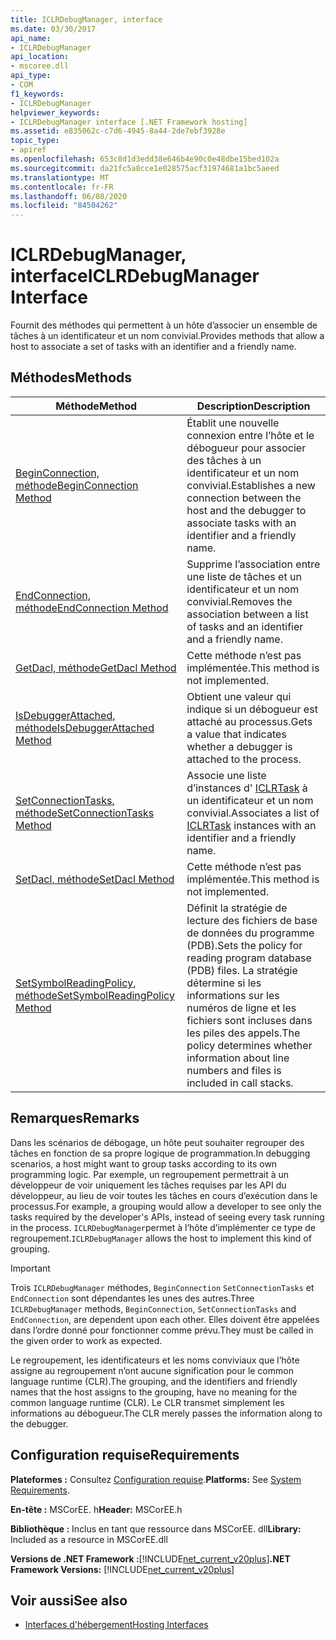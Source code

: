 ```yaml
---
title: ICLRDebugManager, interface
ms.date: 03/30/2017
api_name:
- ICLRDebugManager
api_location:
- mscoree.dll
api_type:
- COM
f1_keywords:
- ICLRDebugManager
helpviewer_keywords:
- ICLRDebugManager interface [.NET Framework hosting]
ms.assetid: e835062c-c7d6-4945-8a44-2de7ebf3928e
topic_type:
- apiref
ms.openlocfilehash: 653c8d1d3edd38e646b4e90c0e48dbe15bed102a
ms.sourcegitcommit: da21fc5a8cce1e028575acf31974681a1bc5aeed
ms.translationtype: MT
ms.contentlocale: fr-FR
ms.lasthandoff: 06/08/2020
ms.locfileid: "84504262"
---
```

# <a name="iclrdebugmanager-interface"></a><span data-ttu-id="6a41c-102">ICLRDebugManager, interface</span><span class="sxs-lookup"><span data-stu-id="6a41c-102">ICLRDebugManager Interface</span></span>
<span data-ttu-id="6a41c-103">Fournit des méthodes qui permettent à un hôte d’associer un ensemble de tâches à un identificateur et un nom convivial.</span><span class="sxs-lookup"><span data-stu-id="6a41c-103">Provides methods that allow a host to associate a set of tasks with an identifier and a friendly name.</span></span>  
  
## <a name="methods"></a><span data-ttu-id="6a41c-104">Méthodes</span><span class="sxs-lookup"><span data-stu-id="6a41c-104">Methods</span></span>  
  
|<span data-ttu-id="6a41c-105">Méthode</span><span class="sxs-lookup"><span data-stu-id="6a41c-105">Method</span></span>|<span data-ttu-id="6a41c-106">Description</span><span class="sxs-lookup"><span data-stu-id="6a41c-106">Description</span></span>|  
|------------|-----------------|  
|[<span data-ttu-id="6a41c-107">BeginConnection, méthode</span><span class="sxs-lookup"><span data-stu-id="6a41c-107">BeginConnection Method</span></span>](iclrdebugmanager-beginconnection-method.md)|<span data-ttu-id="6a41c-108">Établit une nouvelle connexion entre l’hôte et le débogueur pour associer des tâches à un identificateur et un nom convivial.</span><span class="sxs-lookup"><span data-stu-id="6a41c-108">Establishes a new connection between the host and the debugger to associate tasks with an identifier and a friendly name.</span></span>|  
|[<span data-ttu-id="6a41c-109">EndConnection, méthode</span><span class="sxs-lookup"><span data-stu-id="6a41c-109">EndConnection Method</span></span>](iclrdebugmanager-endconnection-method.md)|<span data-ttu-id="6a41c-110">Supprime l’association entre une liste de tâches et un identificateur et un nom convivial.</span><span class="sxs-lookup"><span data-stu-id="6a41c-110">Removes the association between a list of tasks and an identifier and a friendly name.</span></span>|  
|[<span data-ttu-id="6a41c-111">GetDacl, méthode</span><span class="sxs-lookup"><span data-stu-id="6a41c-111">GetDacl Method</span></span>](iclrdebugmanager-getdacl-method.md)|<span data-ttu-id="6a41c-112">Cette méthode n’est pas implémentée.</span><span class="sxs-lookup"><span data-stu-id="6a41c-112">This method is not implemented.</span></span>|  
|[<span data-ttu-id="6a41c-113">IsDebuggerAttached, méthode</span><span class="sxs-lookup"><span data-stu-id="6a41c-113">IsDebuggerAttached Method</span></span>](iclrdebugmanager-isdebuggerattached-method.md)|<span data-ttu-id="6a41c-114">Obtient une valeur qui indique si un débogueur est attaché au processus.</span><span class="sxs-lookup"><span data-stu-id="6a41c-114">Gets a value that indicates whether a debugger is attached to the process.</span></span>|  
|[<span data-ttu-id="6a41c-115">SetConnectionTasks, méthode</span><span class="sxs-lookup"><span data-stu-id="6a41c-115">SetConnectionTasks Method</span></span>](iclrdebugmanager-setconnectiontasks-method.md)|<span data-ttu-id="6a41c-116">Associe une liste d’instances d' [ICLRTask](iclrtask-interface.md) à un identificateur et un nom convivial.</span><span class="sxs-lookup"><span data-stu-id="6a41c-116">Associates a list of [ICLRTask](iclrtask-interface.md) instances with an identifier and a friendly name.</span></span>|  
|[<span data-ttu-id="6a41c-117">SetDacl, méthode</span><span class="sxs-lookup"><span data-stu-id="6a41c-117">SetDacl Method</span></span>](iclrdebugmanager-setdacl-method.md)|<span data-ttu-id="6a41c-118">Cette méthode n’est pas implémentée.</span><span class="sxs-lookup"><span data-stu-id="6a41c-118">This method is not implemented.</span></span>|  
|[<span data-ttu-id="6a41c-119">SetSymbolReadingPolicy, méthode</span><span class="sxs-lookup"><span data-stu-id="6a41c-119">SetSymbolReadingPolicy Method</span></span>](iclrdebugmanager-setsymbolreadingpolicy-method.md)|<span data-ttu-id="6a41c-120">Définit la stratégie de lecture des fichiers de base de données du programme (PDB).</span><span class="sxs-lookup"><span data-stu-id="6a41c-120">Sets the policy for reading program database (PDB) files.</span></span> <span data-ttu-id="6a41c-121">La stratégie détermine si les informations sur les numéros de ligne et les fichiers sont incluses dans les piles des appels.</span><span class="sxs-lookup"><span data-stu-id="6a41c-121">The policy determines whether information about line numbers and files is included in call stacks.</span></span>|  
  
## <a name="remarks"></a><span data-ttu-id="6a41c-122">Remarques</span><span class="sxs-lookup"><span data-stu-id="6a41c-122">Remarks</span></span>  
 <span data-ttu-id="6a41c-123">Dans les scénarios de débogage, un hôte peut souhaiter regrouper des tâches en fonction de sa propre logique de programmation.</span><span class="sxs-lookup"><span data-stu-id="6a41c-123">In debugging scenarios, a host might want to group tasks according to its own programming logic.</span></span> <span data-ttu-id="6a41c-124">Par exemple, un regroupement permettrait à un développeur de voir uniquement les tâches requises par les API du développeur, au lieu de voir toutes les tâches en cours d’exécution dans le processus.</span><span class="sxs-lookup"><span data-stu-id="6a41c-124">For example, a grouping would allow a developer to see only the tasks required by the developer's APIs, instead of seeing every task running in the process.</span></span> <span data-ttu-id="6a41c-125">`ICLRDebugManager`permet à l’hôte d’implémenter ce type de regroupement.</span><span class="sxs-lookup"><span data-stu-id="6a41c-125">`ICLRDebugManager` allows the host to implement this kind of grouping.</span></span>  
  
> [!IMPORTANT]
> <span data-ttu-id="6a41c-126">Trois `ICLRDebugManager` méthodes, `BeginConnection` `SetConnectionTasks` et `EndConnection` sont dépendantes les unes des autres.</span><span class="sxs-lookup"><span data-stu-id="6a41c-126">Three `ICLRDebugManager` methods, `BeginConnection`, `SetConnectionTasks` and `EndConnection`, are dependent upon each other.</span></span> <span data-ttu-id="6a41c-127">Elles doivent être appelées dans l’ordre donné pour fonctionner comme prévu.</span><span class="sxs-lookup"><span data-stu-id="6a41c-127">They must be called in the given order to work as expected.</span></span>  
  
 <span data-ttu-id="6a41c-128">Le regroupement, les identificateurs et les noms conviviaux que l’hôte assigne au regroupement n’ont aucune signification pour le common language runtime (CLR).</span><span class="sxs-lookup"><span data-stu-id="6a41c-128">The grouping, and the identifiers and friendly names that the host assigns to the grouping, have no meaning for the common language runtime (CLR).</span></span> <span data-ttu-id="6a41c-129">Le CLR transmet simplement les informations au débogueur.</span><span class="sxs-lookup"><span data-stu-id="6a41c-129">The CLR merely passes the information along to the debugger.</span></span>  
  
## <a name="requirements"></a><span data-ttu-id="6a41c-130">Configuration requise</span><span class="sxs-lookup"><span data-stu-id="6a41c-130">Requirements</span></span>  
 <span data-ttu-id="6a41c-131">**Plateformes :** Consultez [Configuration requise](../../get-started/system-requirements.md).</span><span class="sxs-lookup"><span data-stu-id="6a41c-131">**Platforms:** See [System Requirements](../../get-started/system-requirements.md).</span></span>  
  
 <span data-ttu-id="6a41c-132">**En-tête :** MSCorEE. h</span><span class="sxs-lookup"><span data-stu-id="6a41c-132">**Header:** MSCorEE.h</span></span>  
  
 <span data-ttu-id="6a41c-133">**Bibliothèque :** Inclus en tant que ressource dans MSCorEE. dll</span><span class="sxs-lookup"><span data-stu-id="6a41c-133">**Library:** Included as a resource in MSCorEE.dll</span></span>  
  
 <span data-ttu-id="6a41c-134">**Versions de .NET Framework :**[!INCLUDE[net_current_v20plus](../../../../includes/net-current-v20plus-md.md)]</span><span class="sxs-lookup"><span data-stu-id="6a41c-134">**.NET Framework Versions:** [!INCLUDE[net_current_v20plus](../../../../includes/net-current-v20plus-md.md)]</span></span>  
  
## <a name="see-also"></a><span data-ttu-id="6a41c-135">Voir aussi</span><span class="sxs-lookup"><span data-stu-id="6a41c-135">See also</span></span>

- [<span data-ttu-id="6a41c-136">Interfaces d'hébergement</span><span class="sxs-lookup"><span data-stu-id="6a41c-136">Hosting Interfaces</span></span>](hosting-interfaces.md)

